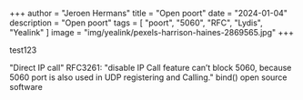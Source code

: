 +++
author = "Jeroen Hermans"
title = "Open poort"
date = "2024-01-04"
description = "Open poort"
tags = [
    "poort", "5060", "RFC", "Lydis", "Yealink"
]
image = "img/yealink/pexels-harrison-haines-2869565.jpg"
+++

test123
<!--more-->
"Direct IP call"
RFC3261: "disable IP Call feature can’t block 5060, because 5060 port is also used in UDP registering and Calling."
bind()
open source software
